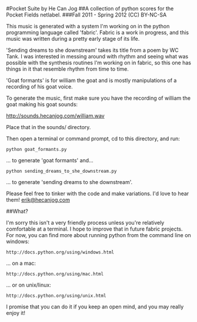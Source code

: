 #Pocket Suite by He Can Jog
##A collection of python scores for the Pocket Fields netlabel.
###Fall 2011 - Spring 2012 (CC) BY-NC-SA

This music is generated with a system I'm working on in the python
programming language called 'fabric'. Fabric is a work in progress, 
and this music was written during a pretty early stage of its life.

'Sending dreams to she downstream' takes its title from a poem by 
WC Tank. I was interested in messing around with rhythm and seeing 
what was possible with the synthesis routines I'm working on in fabric,
so this one has things in it that resemble rhythm from time to time.

'Goat formants' is for william the goat and is mostly manipulations of 
a recording of his goat voice.

To generate the music, first make sure you have the recording 
of william the goat making his goat sounds:

http://sounds.hecanjog.com/william.wav

Place that in the sounds/ directory.

Then open a terminal or command prompt, cd to this directory, and run:

    python goat_formants.py

... to generate 'goat formants' and...

    python sending_dreams_to_she_downstream.py

... to generate 'sending dreams to she downstream'.

Please feel free to tinker with the code and make variations. I'd 
love to hear them! erik@hecanjog.com

##What?

I'm sorry this isn't a very friendly process unless you're 
relatively comfortable at a terminal. I hope to improve that
in future fabric projects. For now, you can find more about 
running python from the command line on windows:

    http://docs.python.org/using/windows.html

... on a mac:

    http://docs.python.org/using/mac.html

... or on unix/linux:

    http://docs.python.org/using/unix.html

I promise that you can do it if you keep an open mind, 
and you may really enjoy it!
